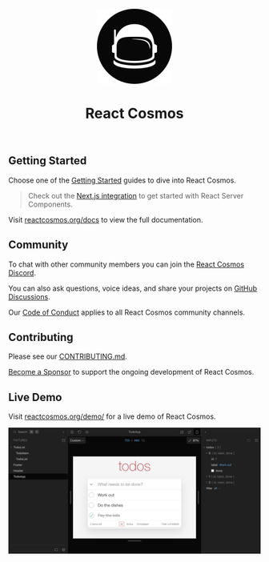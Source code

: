 <p align="center">
  <a href="https://reactcosmos.org"><img alt="Cosmos" width="150" height="150" src="/cosmos.png"></a>
  <h1 align="center">React Cosmos</h1>
</p>

<p align="center">
  <a aria-label="npm version" href="https://www.npmjs.com/package/react-cosmos"><img src="https://img.shields.io/npm/v/react-cosmos.svg?style=flat&colorA=000000&colorB=000000" alt="" /></a>
  <a aria-label="CI Status" href="https://github.com/react-cosmos/react-cosmos/actions/workflows/test.yml"><img src="https://img.shields.io/github/actions/workflow/status/react-cosmos/react-cosmos/test.yml?branch=main&style=flat&colorA=000000&colorB=000000" alt="" /></a>
  <a aria-label="Codecov" href="https://app.codecov.io/gh/react-cosmos/react-cosmos"><img src="https://img.shields.io/codecov/c/github/react-cosmos/react-cosmos?colorA=000000&colorB=000000" alt="" /></a>
  <a aria-label="Twitter" href="https://twitter.com/ReactCosmos"><img src="https://img.shields.io/badge/twitter-follow-%2300acee?colorA=000000&colorB=000000" alt="" /></a>
  <a aria-label="Discord" href="https://discord.gg/3X95VgfnW5"><img src="https://img.shields.io/discord/620737684859781150?label=discord&logo=discord&logoColor=ffffff&colorA=000000&colorB=000000" alt="" /></a>
  <a aria-label="PRs Welcome" href="https://github.com/react-cosmos/react-cosmos/blob/main/.github/CONTRIBUTING.md#how-to-contribute"><img src="https://img.shields.io/badge/PRs-welcome-brightgreen.svg?colorA=000000&colorB=000000" alt="" /></a>
</p>

## Getting Started

Choose one of the [Getting Started](https://reactcosmos.org/docs/getting-started) guides to dive into React Cosmos.

> Check out the [Next.js integration](https://reactcosmos.org/docs/getting-started/next) to get started with React Server Components.

Visit [reactcosmos.org/docs](https://reactcosmos.org/docs) to view the full documentation.

## Community

To chat with other community members you can join the [React Cosmos Discord](https://discord.gg/3X95VgfnW5).

You can also ask questions, voice ideas, and share your projects on [GitHub Discussions](https://github.com/react-cosmos/react-cosmos/discussions).

Our [Code of Conduct](/.github/CODE_OF_CONDUCT.md) applies to all React Cosmos community channels.

## Contributing

Please see our [CONTRIBUTING.md](/.github/CONTRIBUTING.md).

[Become a Sponsor](https://github.com/sponsors/ovidiuch) to support the ongoing development of React Cosmos.

## Live Demo

Visit [reactcosmos.org/demo/](https://reactcosmos.org/demo/) for a live demo of React Cosmos.

[![React Cosmos](/docs/public/demo.png)](https://reactcosmos.org/demo/)
